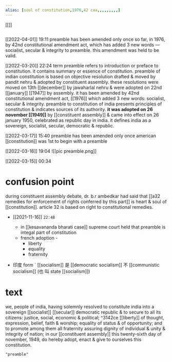 ```yaml
---
alias: [soul of constitution,1976,42 caa,,,,,,,,,]
---
```

[[]]
```toc
```

[[2022-04-01]] 19:11
preamble has been amended only once so far, in 1976, by 42nd constitutional amendment act, which has added 3 new words — socialist, secular & integrity to preamble. this amendment was held to be valid.

[[2022-03-20]] 22:24
term preamble refers to introduction or preface to constitution. it contains summary or essence of constitution.
preamble of indian constitution is based on objective resolution drafted & moved by pandit nehru & adopted by constituent assembly.
	these resolutions were moved on 13th [[december]] by jawaharlal nehru & were adopted on 22nd [[january]] [[1947]] by assembly.
it has been amended by 42nd constitutional amendment act, [[1976]] which added 3 new words: socialist, secular & integrity.
preamble to constitution of india presents principles of constitution & indicates sources of its authority.
**it was adopted on 26 november [[1949]]** by [[constituent assembly]] & came into effect on 26 january 1950, celebrated as republic day in india.
it defines india as a sovereign, socialist, secular, democratic & republic.

[[2022-03-17]] 15:40
preamble has been amended only once
american [[constitution]] was 1st to begin with a preamble

[[2022-03-16]] 19:04
![[pic preamble.png]]

[[2022-03-15]] 00:34
# confusion point
during constituent assembly debate, dr. b.r ambedkar had said that [[a32 remedies for enforcement of rights conferred by this part]] is heart & soul of [[constitution]].
article 32 is based on right to constitutional remedies.

- [[2021-11-16]]  `22:48`
	- in [[kesavananda bharati case]] supreme court held that preamble is integal part of constitution
	- french adoption - 
		- liberty
		- equality
		- fraternity

- 印度 form ˋ [[socialism]] 是 [[democratic socialism]] 不 [[communistic socialism]] (也 叫 state [[socialism]])
# text
we, people of india, having solemnly resolved to constitute india into a sovereign [[socialist]] [[secular]] democratic republic & to secure to all its citizens:  justice, social, economic & political; ^3142ce
 [[liberty]] of thought, expression, belief, faith & worship; 
equality of status & of opportunity; 
and to promote among them all
 fraternity assuring dignity of individual & unity & integrity of nation;
 in our [[constituent assembly]] this twenty-sixth day of november, 1949, do hereby adopt, enact & give to ourselves this constitution.
```query
"preamble"
```